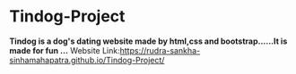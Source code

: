 # Tindog-Project
**Tindog is a dog's dating website made by html,css and bootstrap......It is made for fun ...**
Website Link:https://rudra-sankha-sinhamahapatra.github.io/Tindog-Project/
